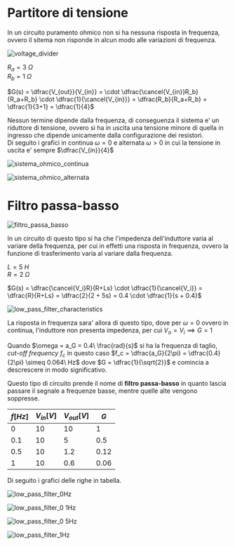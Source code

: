 # Partitore di tensione  

In un circuito puramento ohmico non si ha nessuna risposta in frequenza, ovvero il sitema non risponde in alcun modo alle variazioni di frequenza.  

![voltage_divider](https://github.com/dennyb87/elettrotecnica-serale/assets/7195133/680466fb-9638-4831-b5f9-564258df18e8)  

$R_a = 3\ \Omega$  
$R_b = 1\ \Omega$  

$G(s) = \dfrac{V_{out}}{V_{in}} =  \cdot \dfrac{\cancel{V_{in}}R_b}{R_a+R_b} \cdot \dfrac{1}{\cancel{V_{in}}} = \dfrac{R_b}{R_a+R_b} = \dfrac{1}{3+1} = \dfrac{1}{4}$  

Nessun termine dipende dalla frequenza, di conseguenza il sistema e' un riduttore di tensione, ovvero si ha in uscita una tensione minore di quella in ingresso che dipende unicamente dalla configurazione dei resistori.  
Di seguito i grafici in continua $\omega = 0$ e alternata $\omega > 0$ in cui la tensione in uscita e' sempre $\dfrac{V_{in}}{4}$  

![sistema_ohmico_continua](https://github.com/dennyb87/elettrotecnica-serale/assets/7195133/a2ae1310-5563-43b8-8c99-c91731431fc6)  

![sistema_ohmico_alternata](https://github.com/dennyb87/elettrotecnica-serale/assets/7195133/83601a68-f579-4ca2-92fb-50953d69e115)  

# Filtro passa-basso  

![filtro_passa_basso](https://github.com/dennyb87/elettrotecnica-serale/assets/7195133/ec2b9437-f7ed-471f-87d3-45cc3de6a198)  

In un circuito di questo tipo si ha che l'impedenza dell'induttore varia al variare della frequenza, per cui in effetti una risposta in frequenza, ovvero la funzione di trasferimento varia al variare dalla frequenza.  

$L = 5\ H$  
$R = 2\ \Omega$  

$G(s) = \dfrac{\cancel{V_i}R}{R+Ls} \cdot \dfrac{1}{\cancel{V_i}} = \dfrac{R}{R+Ls} = \dfrac{2}{2 + 5s} = 0.4 \cdot \dfrac{1}{s + 0.4}$  

![low_pass_filter_characteristics](https://github.com/dennyb87/elettrotecnica-serale/assets/7195133/b81e8c2c-a133-475a-a39d-7be97c349afd)  

La risposta in frequenza sara' allora di questo tipo, dove per $\omega = 0$ ovvero in continua, l'induttore non presenta impedenza, per cui $V_{o} = V_{i} \implies G = 1$  

Quando $\omega = a_G = 0.4\ \frac{rad}{s}$ si ha la frequenza di taglio, *cut-off frequency* $f_c$ in questo caso $f_c = \dfrac{a_G}{2\pi} = \dfrac{0.4}{2\pi} \simeq 0.064\ Hz$ dove $G = \dfrac{1}{\sqrt{2}}$ e comincia a descrescere in modo significativo.  

Questo tipo di circuito prende il nome di **filtro passa-basso** in quanto lascia passare il segnale a frequenze basse, mentre quelle alte vengono soppresse.  

| $f[Hz]$ | $V_{in}[V]$ | $V_{out}[V]$ | $G$  |
| ------- | ----------- | ------------ | ---- |
| 0       | 10          | 10           | 1    |
| 0.1     | 10          | 5            | 0.5  |
| 0.5     | 10          | 1.2          | 0.12 |
| 1       | 10          | 0.6          | 0.06 |

Di seguito i grafici delle righe in tabella.  

![low_pass_filter_0Hz](https://github.com/dennyb87/elettrotecnica-serale/assets/7195133/966e51c9-91e0-4f9a-aaaa-a501fdd45166)  

![low_pass_filter_0 1Hz](https://github.com/dennyb87/elettrotecnica-serale/assets/7195133/d9c8675b-3bff-4844-ac98-773f45c391b2)  

![low_pass_filter_0 5Hz](https://github.com/dennyb87/elettrotecnica-serale/assets/7195133/598b19dd-402e-4cab-97b7-a729dfd673bc)  

![low_pass_filter_1Hz](https://github.com/dennyb87/elettrotecnica-serale/assets/7195133/f25ab466-c92e-44fc-84fb-844ce3db6330)  

